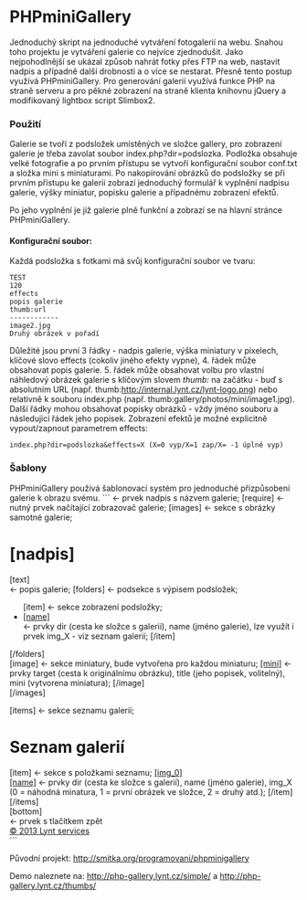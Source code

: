 PHPminiGallery
==============

Jednoduchý skript na jednoduché vytváření fotogalerií na webu. Snahou toho projektu je vytváření galerie co nejvíce zjednodušit.
Jako nejpohodlnější se ukázal způsob nahrát fotky přes FTP na web, nastavit nadpis a případně další drobnosti a o více se nestarat.
Přesně tento postup využívá PHPminiGallery. Pro generování galerií využívá funkce PHP na straně serveru a pro pěkné zobrazení na straně klienta knihovnu jQuery a modifikovaný lightbox script Slimbox2.

<h3>Použití</h3>
Galerie se tvoří z podsložek umístěných ve složce gallery, pro zobrazení galerie je třeba zavolat soubor index.php?dir=podslozka. Podložka obsahuje velké fotografie a po prvním přístupu se vytvoří konfigurační soubor conf.txt a složka mini s miniaturami.
Po nakopírování obrázků do podsložky se při prvním přístupu ke galerii zobrazí jednoduchý formulář k vyplnění nadpisu galerie, výšky miniatur, popisku galerie a případnému zobrazení efektů.

Po jeho vyplnění je již galerie plně funkční a zobrazí se na hlavní stránce PHPminiGallery.

<h4>Konfigurační soubor:</h4>
Každá podsložka s fotkami má svůj konfigurační soubor ve tvaru:

```
TEST
120
effects
popis galerie
thumb:url
------------
image2.jpg
Druhý obrázek v pořadí
```

Důležité jsou první 3 řádky - nadpis galerie, výška miniatury v pixelech, klíčové slovo effects (cokoliv jiného efekty vypne),
4. řádek může obsahovat popis galerie. 5. řádek může obsahovat volbu pro vlastní náhledový obrázek galerie s klíčovým slovem *thumb:* na začátku -  buď s absolutním URL (např. thumb:http://internal.lynt.cz/lynt-logo.png) nebo relativně k souboru index.php (např. thumb:gallery/photos/mini/image1.jpg).
Další řádky mohou obsahovat popisky obrázků - vždy jméno souboru a následujicí řádek jeho popisek.
Zobrazení efektů je možné explicitně vypout/zapnout parametrem effects: 
```
index.php?dir=podslozka&effects=X (X=0 vyp/X=1 zap/X= -1 úplně vyp)
```

<h3>Šablony</h3>
PHPminiGallery použivá šablonovací systém pro jednoduché přizpůsobení galerie k obrazu svému.
```
<!DOCTYPE HTML PUBLIC "-//W3C//DTD HTML 4.01 Transitional//EN">
<html>
<head>
<meta http-equiv="content-type" content="text/html; charset=windows-1250">
<title>[nadpis]</title> <- prvek nadpis s názvem galerie;
[require] <- nutný prvek načítající zobrazovač galerie;
<link rel="stylesheet" type="text/css" href="css/styl2.css" media="screen" />
</head>
<body>
[images] <- sekce s obrázky samotné galerie;
<h1>[nadpis]</h1>
<div id="text">[text]</div> <- popis galerie;
[folders] <- podsekce s výpisem podsložek;
<div id="seznam">
<ul>
[item] <- sekce zobrazení podsložky;
<li><a href="[dir]">[name]</a></li> <- prvky dir (cesta ke složce s galerií), name (jméno galerie), lze využít i prvek img_X - viz seznam galerií;
[/item]
</ul>
</div>
[/folders]
<div id="galerie">
[image] <- sekce miniatury, bude vytvořena pro každou miniaturu;
<a href="[target]" title="[title]">[mini]</a> <- prvky target (cesta k originálnímu obrázku), title (jeho popisek, volitelný), mini (vytvorena miniatura);
[/image]
</div>
[/images]

[items] <- sekce seznamu galerií;
<h1>Seznam galerií</h1>
<div id="seznam">
[item] <- sekce s položkami seznamu;
<a href="[dir]">[img_0]<br />[name]</a> <- prvky dir (cesta ke složce s galerií), name (jméno galerie), img_X (0 = náhodná minatura, 1 = první obrázek ve složce, 2 = druhý atd.);
[/item]
</div>
[/items]
<div id="foo">[bottom]</div> <- prvek s tlačítkem zpět
<div id="foo2"><a href="http://lynt.cz" title="sítě, servery, webové aplikace a marketing">&copy 2013 Lynt services</a></div>
</body>
</html>
```

Původní projekt: http://smitka.org/programovani/phpminigallery

Demo naleznete na:
http://php-gallery.lynt.cz/simple/ a 
http://php-gallery.lynt.cz/thumbs/
